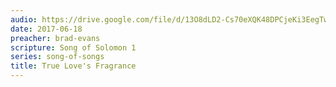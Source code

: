 ```yaml
---
audio: https://drive.google.com/file/d/13O8dLD2-Cs70eXQK48DPCjeKi3EegTwX/view
date: 2017-06-18
preacher: brad-evans
scripture: Song of Solomon 1
series: song-of-songs
title: True Love's Fragrance
---
```

